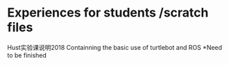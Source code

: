 # Experiences for students /scratch files
Hust实验课说明2018
Containning the basic use of turtlebot and ROS
*Need to be finished
